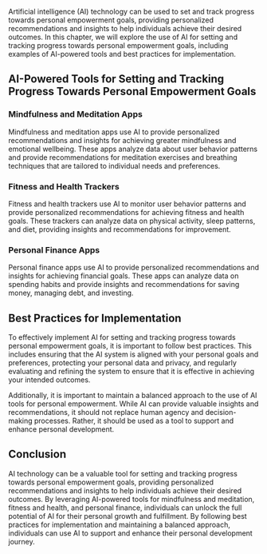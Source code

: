 

Artificial intelligence (AI) technology can be used to set and track progress towards personal empowerment goals, providing personalized recommendations and insights to help individuals achieve their desired outcomes. In this chapter, we will explore the use of AI for setting and tracking progress towards personal empowerment goals, including examples of AI-powered tools and best practices for implementation.

AI-Powered Tools for Setting and Tracking Progress Towards Personal Empowerment Goals
-------------------------------------------------------------------------------------

### Mindfulness and Meditation Apps

Mindfulness and meditation apps use AI to provide personalized recommendations and insights for achieving greater mindfulness and emotional wellbeing. These apps analyze data about user behavior patterns and provide recommendations for meditation exercises and breathing techniques that are tailored to individual needs and preferences.

### Fitness and Health Trackers

Fitness and health trackers use AI to monitor user behavior patterns and provide personalized recommendations for achieving fitness and health goals. These trackers can analyze data on physical activity, sleep patterns, and diet, providing insights and recommendations for improvement.

### Personal Finance Apps

Personal finance apps use AI to provide personalized recommendations and insights for achieving financial goals. These apps can analyze data on spending habits and provide insights and recommendations for saving money, managing debt, and investing.

Best Practices for Implementation
---------------------------------

To effectively implement AI for setting and tracking progress towards personal empowerment goals, it is important to follow best practices. This includes ensuring that the AI system is aligned with your personal goals and preferences, protecting your personal data and privacy, and regularly evaluating and refining the system to ensure that it is effective in achieving your intended outcomes.

Additionally, it is important to maintain a balanced approach to the use of AI tools for personal empowerment. While AI can provide valuable insights and recommendations, it should not replace human agency and decision-making processes. Rather, it should be used as a tool to support and enhance personal development.

Conclusion
----------

AI technology can be a valuable tool for setting and tracking progress towards personal empowerment goals, providing personalized recommendations and insights to help individuals achieve their desired outcomes. By leveraging AI-powered tools for mindfulness and meditation, fitness and health, and personal finance, individuals can unlock the full potential of AI for their personal growth and fulfillment. By following best practices for implementation and maintaining a balanced approach, individuals can use AI to support and enhance their personal development journey.
